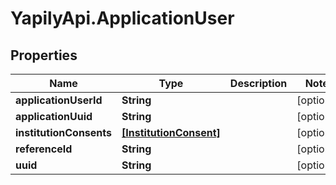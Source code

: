 # YapilyApi.ApplicationUser

## Properties

Name | Type | Description | Notes
------------ | ------------- | ------------- | -------------
**applicationUserId** | **String** |  | [optional] 
**applicationUuid** | **String** |  | [optional] 
**institutionConsents** | [**[InstitutionConsent]**](InstitutionConsent.md) |  | [optional] 
**referenceId** | **String** |  | [optional] 
**uuid** | **String** |  | [optional] 


